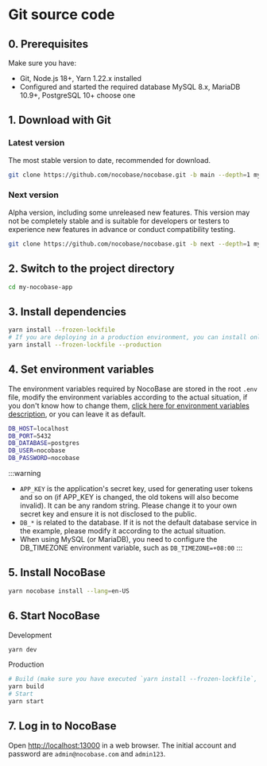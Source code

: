 # Git source code

## 0. Prerequisites

Make sure you have:

- Git, Node.js 18+, Yarn 1.22.x installed
- Configured and started the required database MySQL 8.x, MariaDB 10.9+, PostgreSQL 10+ choose one

## 1. Download with Git

### Latest version

The most stable version to date, recommended for download.

```bash
git clone https://github.com/nocobase/nocobase.git -b main --depth=1 my-nocobase
```

### Next version

Alpha version, including some unreleased new features. This version may not be completely stable and is suitable for developers or testers to experience new features in advance or conduct compatibility testing.

```bash
git clone https://github.com/nocobase/nocobase.git -b next --depth=1 my-nocobase
```

## 2. Switch to the project directory

```bash
cd my-nocobase-app
```

## 3. Install dependencies

```bash
yarn install --frozen-lockfile
# If you are deploying in a production environment, you can install only the necessary dependencies to reduce the size
yarn install --frozen-lockfile --production
```

## 4. Set environment variables

The environment variables required by NocoBase are stored in the root `.env` file, modify the environment variables according to the actual situation, if you don't know how to change them, [click here for environment variables description](../env.md), or you can leave it as default.

```bash
DB_HOST=localhost
DB_PORT=5432
DB_DATABASE=postgres
DB_USER=nocobase
DB_PASSWORD=nocobase
```

:::warning
- `APP_KEY` is the application's secret key, used for generating user tokens and so on (if APP_KEY is changed, the old tokens will also become invalid). It can be any random string. Please change it to your own secret key and ensure it is not disclosed to the public.
- `DB_*` is related to the database. If it is not the default database service in the example, please modify it according to the actual situation.
- When using MySQL (or MariaDB), you need to configure the DB_TIMEZONE environment variable, such as `DB_TIMEZONE=+08:00`
:::

## 5. Install NocoBase

```bash
yarn nocobase install --lang=en-US
```

## 6. Start NocoBase

Development

```bash
yarn dev
```

Production

```bash
# Build (make sure you have executed `yarn install --frozen-lockfile`, note that it does not include `--production`)
yarn build
# Start
yarn start
```

## 7. Log in to NocoBase

Open [http://localhost:13000](http://localhost:13000) in a web browser. The initial account and password are `admin@nocobase.com` and `admin123`.

